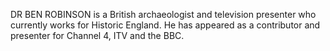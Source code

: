 DR BEN ROBINSON is a British archaeologist and television presenter who currently works for Historic England. He has appeared as a contributor and presenter for Channel 4, ITV and the BBC.
